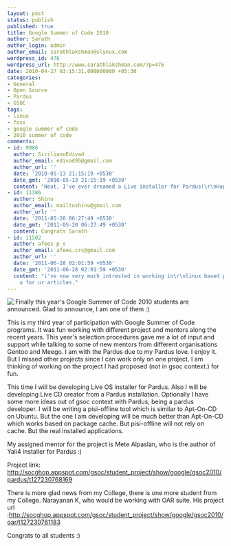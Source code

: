 ```yaml
---
layout: post
status: publish
published: true
title: Google Summer of Code 2010
author: Sarath
author_login: admin
author_email: sarathlakshman@slynux.com
wordpress_id: 476
wordpress_url: http://www.sarathlakshman.com/?p=476
date: 2010-04-27 03:15:31.000000000 +05:30
categories:
- General
- Open Source
- Pardus
- GSOC
tags:
- linux
- foss
- google summer of code
- 2010 summer of code
comments:
- id: 9986
  author: SicilianoEdivad
  author_email: edivad95@gmail.com
  author_url: ''
  date: '2010-05-13 21:15:19 +0530'
  date_gmt: '2010-05-13 21:15:19 +0530'
  content: "Neat, I've ever dreamed a Live installer for Pardus!\r\nHappy coding..."
- id: 11386
  author: Shinu
  author_email: mailtoshinu@gmail.com
  author_url: ''
  date: '2011-05-20 06:27:49 +0530'
  date_gmt: '2011-05-20 06:27:49 +0530'
  content: Congrats Sarath
- id: 11502
  author: afees p s
  author_email: afees.crc@gmail.com
  author_url: ''
  date: '2011-06-28 02:01:59 +0530'
  date_gmt: '2011-06-28 02:01:59 +0530'
  content: "i've now very much intrested in working in\r\nlinux based platforms .thank
    u for ur articles."
---
```

<img src="http://1.bp.blogspot.com/_p15UnEJyA1c/S9IuRqv-ELI/AAAAAAAAAXE/mpB-BL_l19k/s320/2010_300x267px.jpg" align="left">

Finally this year's Google Summer of Code 2010 students are announced. Glad to announce, I am one of them :)

This is my third year of participation with Google Summer of Code programs. It was fun working with different project and mentors along the recent years. This year's selection procedures gave me a lot of input and support while talking to some of new mentors from different organisations Gentoo and Meego. I am with the Pardus due to my Pardus love. I enjoy it. But I missed other projects since I can work only on one project. I am thinking of working on the project I had proposed (not in gsoc context.) for fun.

This time I will be developing Live OS installer for Pardus. Also I will be developing Live CD creator from a Pardus installation. Optionally I have some more ideas out of gsoc context with Pardus, being a pardus developer. I will be writing a pisi-offline tool which is similar to Apt-On-CD on Ubuntu. But the one I am developing will be much better than Apt-On-CD which works based on package cache. But pisi-offline will not rely on cache. But the real installed applications.

My assigned mentor for the project is Mete Alpaslan, who is the author of Yali4 installer for Pardus :)

Project link: <a href="http://socghop.appspot.com/gsoc/student_project/show/google/gsoc2010/pardus/t127230768169">http://socghop.appspot.com/gsoc/student_project/show/google/gsoc2010/pardus/t127230768169</a>
 

There is more glad news from my College, there is one more student from my College. Narayanan K, who would be working with OAR suite. His project url :<a href="http://socghop.appspot.com/gsoc/student_project/show/google/gsoc2010/oar/t127230761183">http://socghop.appspot.com/gsoc/student_project/show/google/gsoc2010/oar/t127230761183</a>

Congrats to all students :)
